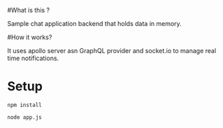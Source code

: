 #What is this ?

Sample chat application backend that holds data in memory.

#How it works?

It uses apollo server asn GraphQL provider and socket.io to manage real time notifications.

# Setup

`npm install`

`node app.js`
